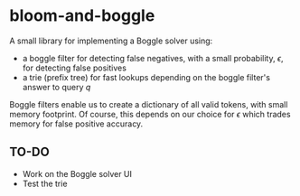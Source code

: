 # bloom-and-boggle

A small library for implementing a Boggle solver using:
- a boggle filter for detecting false negatives, with a small probability, $\epsilon$, for detecting false positives
- a trie (prefix tree) for fast lookups depending on the boggle filter's answer to query $q$

Boggle filters enable us to create a dictionary of all valid tokens, with small memory footprint. Of course, this depends on 
our choice for $\epsilon$ which trades memory for false positive accuracy. 

## TO-DO
- Work on the Boggle solver UI 
- Test the trie


